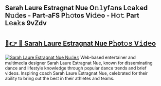 ## Sarah Laure Estragnat Nue O𝚗𝚕yf𝚊ns L𝚎a𝚔ed N𝚞𝚍es - Part-aFS P𝚑𝚘tos Vi𝚍𝚎o - H𝚘𝚝 Part L𝚎a𝚔s 9vZdv

# <h2><a href="http://kf50p2a.oniu.top/?m=Sarah+Laure+Estragnat+Nue">🔗👉 🔴 Sarah Laure Estragnat Nue P𝚑ot𝚘𝚜 V𝚒d𝚎o</a></h2>

[![Sarah Laure Estragnat Nue Nu𝚍e𝚜](https://i.imgur.com/0qMVB7G.gif)](http://kf50p2a.oniu.top/?m=Sarah+Laure+Estragnat+Nue)
Web-based entertainer and multimedia designer Sarah Laure Estragnat Nue, known for disseminating dance and lifestyle knowledge through popular dance trends and brief videos. Inspiring coach Sarah Laure Estragnat Nue, celebrated for their ability to bring out the best in their athletes and teams.  
